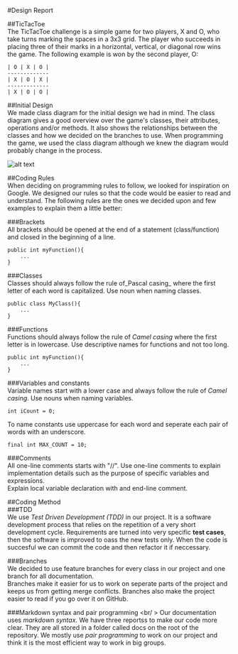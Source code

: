 #Design Report

##TicTacToe <br />
The TicTacToe challenge is a simple game for two players, X and O, who take turns marking the spaces in a 3x3 grid.
The player who succeeds in placing three of their marks in a horizontal, vertical, or diagonal row wins the game.
The following example is won by the second player, O:

	| O | X | O |
	-------------
	| X | O | X |   
	-------------
	| X | O | O |

##Initial Design <br />
We made class diagram for the initial design we had in mind. The class diagram gives a good overview over the game's classes, their attributes, operations and/or methods.
It also shows the relationships between the classes and how we decided on the branches to use. 
When programming the game, we used the class diagram although we knew the diagram would probably change in the process.
<br /> 

![alt text](https://github.com/KontrolAltDelete/TicTacToe/blob/master/docs/images/Tictactoeclassdiagram.JPG)


##Coding Rules <br />
When deciding on programming rules to follow, we looked for inspiration on Google.
We designed our rules so that the code would be easier to read and understand.
The following rules are the ones we decided upon and few examples to explain them a little better: <br />

###Brackets<br />
All brackets should be opened at the end of a statement (class/function)  and closed in the beginning of a line. <br /> 

    public int myFunction(){
        ...
    }

###Classes <br />
Classes should always follow the rule of_Pascal casing_ where the first letter of each word is capitalized. 
Use noun when naming classes.  <br />

    public class MyClass(){
        ...
    }

###Functions <br />
Functions should always follow the rule of _Camel casing_ where the first letter is in lowercase. 
Use descriptive names for functions and not too long.<br />
  
    public int myFunction(){
        ...
    }


###Variables and constants <br />
Variable names start with a lower case and always follow the rule of _Camel casing_. 
Use nouns when naming variables. <br />

    int iCount = 0;

To name constants use uppercase for each word and seperate each pair of words with an underscore. <br />

    final int MAX_COUNT = 10;

###Comments <br/>
All one-line comments starts with "//".
Use one-line comments to explain implementation details such as the purpose of specific variables and expressions. <br />
Explain local variable declaration with and end-line comment.


##Coding Method <br />
###TDD <br />
We use _Test Driven Development (TDD)_ in our project. It is a software development process that relies on the repetition of a very short development cycle. Requirements are turned into very specific **test cases**, then the software is improved to oass the new tests only.
When the code is succesful we can commit the code and then refactor it if neccessary. 

###Branches <br />
We decided to use feature branches for every class in our project and one branch for all documentation.  
Branches make it easier for us to work on seperate parts of the project and keeps us from getting merge conflicts. 
Branches also make the project easier to read if you go over it on GitHub.

###Markdown syntax and pair programming <br/ >
Our documentation uses _markdown syntax_. We have three reportss to make our code more clear.
They are all stored in a folder called docs on the root of the repository.
We mostly use _pair programming_ to work on our project and think it is the most efficient way to work in big groups. 


 





